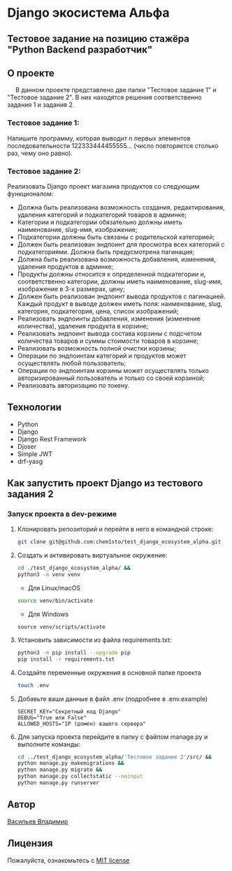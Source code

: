 # Django экосистема Альфа
## Тестовое задание на позицию стажёра "Python Backend разработчик"

## О проекте
&ensp; &nbsp; В данном проекте представлено две папки "Тестовое задание 1" и
"Тестовое задание 2". В них находятся решения соответственно задания 1 и
задания 2.

### Тестовое задание 1:
Напишите программу, которая выводит n первых элементов последовательности
122333444455555… (число повторяется столько раз, чему оно равно).

### Тестовое задание 2:
Реализовать Django проект магазина продуктов со следующим функционалом:
- Должна быть реализована возможность создания, редактирования, удаления
категорий и подкатегорий товаров в админке;
- Категории и подкатегории обязательно должны иметь наименование, slug-имя,
изображение;
- Подкатегории должны быть связаны с родительской категорией;
- Должен быть реализован эндпоинт для просмотра всех категорий с
подкатегориями. Должна быть предусмотрена пагинация;
- Должна быть реализована возможность добавления, изменения, удаления
продуктов в админке;
- Продукты должны относится к определенной подкатегории и, соответственно
категории, должны иметь наименование, slug-имя, изображение в 3-х размерах,
цену;
- Должен быть реализован эндпоинт вывода продуктов с пагинацией. Каждый
продукт в выводе должен иметь поля: наименование, slug, категория,
подкатегория, цена, список изображений;
- Реализовать эндпоинты добавления, изменения (изменение количества), удаления
продукта в корзине;
- Реализовать эндпоинт вывода состава корзины с подсчетом количества товаров и
суммы стоимости товаров в корзине;
- Реализовать возможность полной очистки корзины;
- Операции по эндпоинтам категорий и продуктов может осуществлять любой
пользователь;
- Операции по эндпоинтам корзины может осуществлять только авторизированный
пользователь и только со своей корзиной;
- Реализовать авторизацию по токену.

## Технологии
- Python
- Django
- Django Rest Framework
- Djoser
- Simple JWT
- drf-yasg

## Как запустить проект Django из тестового задания 2

### Запуск проекта в dev-режиме
1. Клонировать репозиторий и перейти в него в командной строке:
    ```bash
    git clone git@github.com:chem1sto/test_django_ecosystem_alpha.git
    ```
2. Создать и активировать виртуальное окружение:
    ```bash
    cd ./test_django_ecosystem_alpha/ &&
    python3 -m venv venv
    ```
    * Для Linux/macOS
    ```bash
    source venv/bin/activate
    ```
    * Для Windows
    ```shell
    source venv/scripts/activate
    ```
3. Установить зависимости из файла requirements.txt:
   ```bash
   python3 -m pip install --upgrade pip
   pip install -r requirements.txt
   ```
4. Создайте переменные окружения в основной папке проекта
    ```bash
    touch .env
    ```
5. Добавьте ваши данные в файл .env (подробнее в .env.example)
    ```
    SECRET_KEY="Секретный код Django"
    DEBUG="True или False"
    ALLOWED_HOSTS="IP (домен) вашего сервера"
    ```
6. Для запуска проекта перейдите в папку с файлом manage.py и выполните команды:
   ```bash
   cd ../test_django_ecosystem_alpha/'Тестовое задание 2'/src/ &&
   python manage.py makemigrations &&
   python manage.py migrate &&
   python manage.py collectstatic --noinput
   python manage.py runserver
   ```

## Автор
[Васильев Владимир](https://github.com/chem1sto)

## Лицензия
Пожалуйста, ознакомьтесь с [MIT license](https://github.com/chem1sto/test_django_ecosystem_alpha?tab=MIT-1-ov-file)
